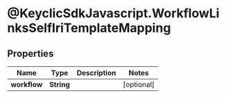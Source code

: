 # @KeyclicSdkJavascript.WorkflowLinksSelfIriTemplateMapping

## Properties
Name | Type | Description | Notes
------------ | ------------- | ------------- | -------------
**workflow** | **String** |  | [optional] 



